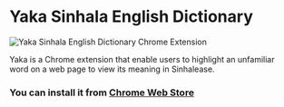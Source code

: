 # Yaka Sinhala English Dictionary

![Yaka Sinhala English Dictionary Chrome Extension](resources/small-promo-tile.png "A banner of Yaka Sinhala English Dictionary Chrome Extension")

Yaka is a Chrome extension that enable users to highlight an unfamiliar word on a web page to view its meaning in Sinhalease.

### You can install it from [Chrome Web Store](https://chrome.google.com/webstore/detail/yaka-sinhala-english-dict/ajenepebkdbgemdaiijnfpdfiglijpag)
